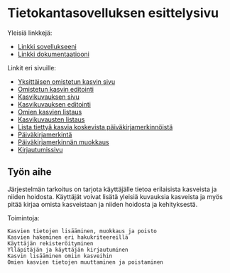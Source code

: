 # Tietokantasovelluksen esittelysivu

Yleisiä linkkejä:

* [Linkki sovellukseeni](https://sharhio.users.cs.helsinki.fi/PlantBuds)
* [Linkki dokumentaatiooni](https://github.com/Sadelise/PlantBuds/blob/master/doc/Dokumentaatio.pdf)

Linkit eri sivuille:


* [Yksittäisen omistetun kasvin sivu](https://sharhio.users.cs.helsinki.fi/PlantBuds/care/1)
* [Omistetun kasvin editointi](https://sharhio.users.cs.helsinki.fi/PlantBuds/edit_o)
* [Kasvikuvauksen sivu](https://sharhio.users.cs.helsinki.fi/PlantBuds/description/1)
* [Kasvikuvauksen editointi](https://sharhio.users.cs.helsinki.fi/PlantBuds/edit_p/1)
* [Omien kasvien listaus](https://sharhio.users.cs.helsinki.fi/PlantBuds/list_o)
* [Kasvikuvausten listaus](https://sharhio.users.cs.helsinki.fi/PlantBuds/list_p)
* [Lista tiettyä kasvia koskevista päiväkirjamerkinnöistä](https://sharhio.users.cs.helsinki.fi/PlantBuds/diarylist/1)
* [Päiväkirjamerkintä](https://sharhio.users.cs.helsinki.fi/PlantBuds/diarypost/1)
* [Päiväkirjamerkinnän muokkaus](https://sharhio.users.cs.helsinki.fi/PlantBuds/edit_diary)
* [Kirjautumissivu](https://sharhio.users.cs.helsinki.fi/PlantBuds/login)

## Työn aihe

Järjestelmän tarkoitus on tarjota käyttäjälle tietoa erilaisista kasveista ja niiden hoidosta. Käyttäjät voivat lisätä yleisiä kuvauksia kasveista ja myös pitää kirjaa omista kasveistaan ja niiden hoidosta ja kehityksestä. 


Toimintoja:

    Kasvien tietojen lisääminen, muokkaus ja poisto
    Kasvien hakeminen eri hakukriteereillä
    Käyttäjän rekisteröityminen
    Ylläpitäjän ja käyttäjän kirjautuminen
    Kasvin lisääminen omiin kasveihin
    Omien kasvien tietojen muuttaminen ja poistaminen
